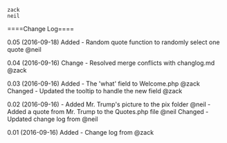     zack
    neil

====Change Log====

0.05 (2016-09-18)
    Added
        - Random quote function to randomly select one quote @neil

0.04 (2016-09-16)
Change
    - Resolved merge conflicts with changlog.md @zack

0.03 (2016-09-16)
Added
    - The 'what' field to Welcome.php @zack
Changed
    - Updated the tooltip to handle the new field @zack

0.02 (2016-09-16)
    - Added Mr. Trump's picture to the pix folder @neil
    - Added a quote from Mr. Trump to the Quotes.php file @neil
Changed
    -Updated change log from @neil

0.01 (2016-09-16)
Added
    - Change log from @zack
